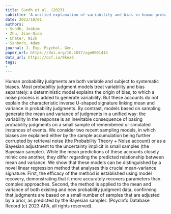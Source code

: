 ```yaml
---
title: Sundh et al. (2023)
subtitle: 'A unified explanation of variability and bias in human probability judgments: How computational noise explains the mean-variance signature'
date: 2023/10/01
authors:
- Sundh, Joakim
- Zhu, Jian-Qiao
- Chater, Nick
- Sanborn, Adam
journal: J. Exp. Psychol. Gen.
paper_url: https://doi.org/10.1037/xge0001414
data_url: https://osf.io/9kea6
tags:
- 
---
```


Human probability judgments are both variable and subject to systematic biases. Most probability judgment models treat variability and bias separately: a deterministic model explains the origin of bias, to which a noise process is added to generate variability. But these accounts do not explain the characteristic inverse U-shaped signature linking mean and variance in probability judgments. By contrast, models based on sampling generate the mean and variance of judgments in a unified way: the variability in the response is an inevitable consequence of basing probability judgments on a small sample of remembered or simulated instances of events. We consider two recent sampling models, in which biases are explained either by the sample accumulation being further corrupted by retrieval noise (the Probability Theory + Noise account) or as a Bayesian adjustment to the uncertainty implicit in small samples (the Bayesian sampler). While the mean predictions of these accounts closely mimic one another, they differ regarding the predicted relationship between mean and variance. We show that these models can be distinguished by a novel linear regression method that analyses this crucial mean-variance signature. First, the efficacy of the method is established using model recovery, demonstrating that it more accurately recovers parameters than complex approaches. Second, the method is applied to the mean and variance of both existing and new probability judgment data, confirming that judgments are based on a small number of samples that are adjusted by a prior, as predicted by the Bayesian sampler. (PsycInfo Database Record (c) 2023 APA, all rights reserved).
